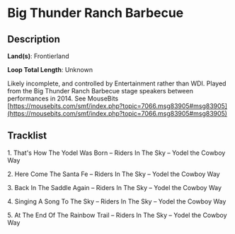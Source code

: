 # Big Thunder Ranch Barbecue

## Description

**Land(s)**: Frontierland

**Loop Total Length**: Unknown

Likely incomplete, and controlled by Entertainment rather than WDI. Played from the Big Thunder Ranch Barbecue stage speakers between performances in 2014. See MouseBits [https://mousebits.com/smf/index.php?topic=7066.msg83905#msg83905](https://mousebits.com/smf/index.php?topic=7066.msg83905#msg83905)

## Tracklist

1\. That's How The Yodel Was Born – Riders In The Sky – Yodel the Cowboy Way



2\. Here Come The Santa Fe – Riders In The Sky – Yodel the Cowboy Way



3\. Back In The Saddle Again – Riders In The Sky – Yodel the Cowboy Way



4\. Singing A Song To The Sky – Riders In The Sky – Yodel the Cowboy Way



5\. At The End Of The Rainbow Trail – Riders In The Sky – Yodel the Cowboy Way


